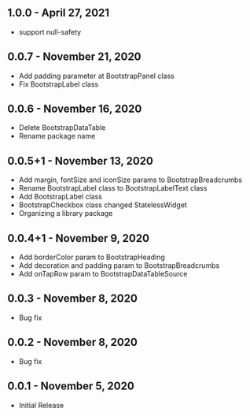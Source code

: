 ## 1.0.0 - April 27, 2021

- support null-safety

## 0.0.7 - November 21, 2020

- Add padding parameter at BootstrapPanel class
- Fix BootstrapLabel class

## 0.0.6 - November 16, 2020

- Delete BootstrapDataTable
- Rename package name

## 0.0.5+1 - November 13, 2020

- Add margin, fontSize and iconSize params to BootstrapBreadcrumbs
- Rename BootstrapLabel class to BootstrapLabelText class
- Add BootstrapLabel class
- BootstrapCheckbox class changed StatelessWidget
- Organizing a library package

## 0.0.4+1 - November 9, 2020

- Add borderColor param to BootstrapHeading
- Add decoration and padding param to BootstrapBreadcrumbs
- Add onTapRow param to BootstrapDataTableSource

## 0.0.3 - November 8, 2020

- Bug fix

## 0.0.2 - November 8, 2020

- Bug fix

## 0.0.1 - November 5, 2020

- Initial Release
